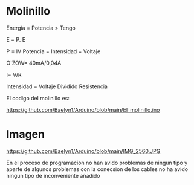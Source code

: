 # Molinillo

Energía = Potencia > Tengo

E = P. E

P = IV
Potencia = Intensidad = Voltaje

O'ZOW= 40mA/0,04A

I= V/R

Intensidad = Voltaje Dividido Resistencia

  El codigo del molinillo es:
  
https://github.com/Baelyn1/Arduino/blob/main/El_molinillo.ino

# Imagen

https://github.com/Baelyn1/Arduino/blob/main/IMG_2560.JPG

En el proceso de programacion no han avido problemas de ningun tipo y aparte de algunos problemas con la conecsion de los cables no ha avido ningun tipo de inconveniente añadido
